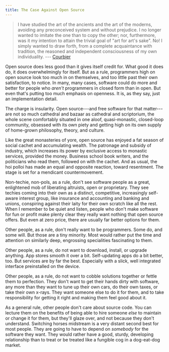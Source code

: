 ```yaml
---
title: The Case Against Open Source
---
```


> I have studied the art of the ancients and the art of the moderns, avoiding any preconceived system and without prejudice.  I no longer wanted to imitate the one than to copy the other; nor, furthermore, was it my intention to attain the trivial goal of "art for art's sake".  No!  I simply wanted to draw forth, from a complete acquaintance with tradition, the reasoned and independent consciousness of my own individuality.
> --- [Courbier](https://en.wikipedia.org/wiki/Gustave_Courbet#Realist_manifesto)

Open source does less good than it gives itself credit for.  What good it does do, it does overwhelmingly for itself.  But as a rule, programmers high on open source look too much in on themselves, and too little past their own satisfaction, to notice.  In many, many cases, software could do more and better for people who _aren't_ programmers in closed form than in open.  But even that's putting too much emphasis on openness.  It is, as they say, just an implementation detail.

The charge is insularity.  Open source---and free software for that matter---are not so much cathedral and bazaar as cathedral and scriptorium, the whole scene comfortably situated in one aloof, quasi-monastic, closed-loop community, obsessed with its own piety and getting high on its own supply of home-grown philosophy, theory, and culture.

Like the great monasteries of yore, open source has enjoyed a fat season of social cachet and accumulating wealth.  The patronage and subsidy of industry, which increases its power by exclusive access to monastic services, provided the money.  Business school book writers, and the politicians who read them, followed on with the cachet.  And as usual, the hoi polloi has made an equal and opposite reaction, toward resentment.  The stage is set for a mendicant countermovement.

Non-techie, non-pols, as a rule, don't see software people as a great, enlightened mob of liberating altruists, open or proprietary.  They see techies coming into their own as a distinct, competitive, increasingly self-aware interest group, like insurance and accounting and banking and unions, conspiring against their laity for their own scratch like all the rest.  When I remember to be quiet and listen, people who don't make software for fun or profit make plenty clear they really want nothing that open source offers.  But even at zero price, there are usually far better options for them.

Other people, as a rule, don't really want to be programmers.  Some do, and some will.  But those are a tiny minority.  Most would rather put the time and attention on similarly deep, engrossing specialities fascinating to them.

Other people, as a rule, do not want to download, install, or upgrade anything.  App stores smooth it over a bit.  Self-updating apps do a bit better, too.  But services are by far the best.  Especially with a slick, well integrated interface preinstalled on the device.

Other people, as a rule, do not want to cobble solutions together or fettle them to perfection.  They don't want to get their hands dirty with software, any more than they want to tune up their own cars, do their own taxes, or take their own x-rays.  They want someone else to do it for them, and to take responsibility for getting it right and making them feel good about it.

As a general rule, other people don't care about source code.  You can lecture them on the benefits of being able to hire someone _else_ to maintain or change it for them, but they'll glaze over, and not because they don't understand.  Switching horses midstream is a very distant second best for most people.  They are going to have to depend on _somebody_ for the software they want.  They would rather have a good, sturdy, developing relationship than to treat or be treated like a fungible cog in a dog-eat-dog market.

<!-- Stories we like to hear.  Stories that fit the world. -->
